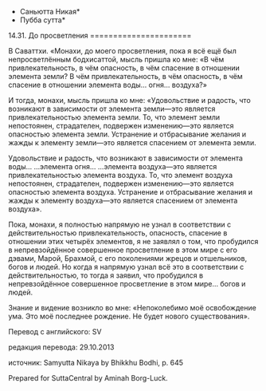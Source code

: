 * Саньютта Никая*
* Пубба сутта*

14\.31\. До просветления
\=\=\=\=\=\=\=\=\=\=\=\=\=\=\=\=\=\=\=\=\=\=

В Саваттхи\. «Монахи, до моего просветления, пока я всё ещё был непросветлённым бодхисаттой, мысль пришла ко мне: «В чём привлекательность, в чём опасность, в чём спасение в отношении элемента земли? В чём привлекательность, в чём опасность, в чём спасение в отношении элемента воды… огня… воздуха?»

И тогда, монахи, мысль пришла ко мне: «Удовольствие и радость, что возникают в зависимости от элемента земли—это является привлекательностью элемента земли\. То, что элемент земли непостоянен, страдателен, подвержен изменению—это является опасностью элемента земли\. Устранение и отбрасывание желания и жажды к элементу земли—это является спасением от элемента земли\.

Удовольствие и радость, что возникают в зависимости от элемента воды… …элемента огня… …элемента воздуха—это является привлекательностью элемента воздуха\. То, что элемент воздуха непостоянен, страдателен, подвержен изменению—это является опасностью элемента воздуха\. Устранение и отбрасывание желания и жажды к элементу воздуха—это является спасением от элемента воздуха»\.

Пока, монахи, я полностью напрямую не узнал в соответствии с действительностью привлекательность, опасность, спасение в отношении этих четырёх элементов, я не заявлял о том, что пробудился в непревзойдённое совершенное просветление в этом мире с его дэвами, Марой, Брахмой, с его поколениями жрецов и отшельников, богов и людей\. Но когда я напрямую узнал всё это в соответствии с действительностью, то тогда я заявил, что пробудился в непревзойдённое совершенное просветление в этом мире… богов и людей\.

Знание и видение возникло во мне: «Непоколебимо моё освобождение ума\. Это моё последнее рождение\. Не будет нового существования»\.

Перевод с английского: SV

редакция перевода: 29\.10\.2013

источник: Samyutta Nikaya by Bhikkhu Bodhi, p\. 645

Prepared for SuttaCentral by Aminah Borg\-Luck\.